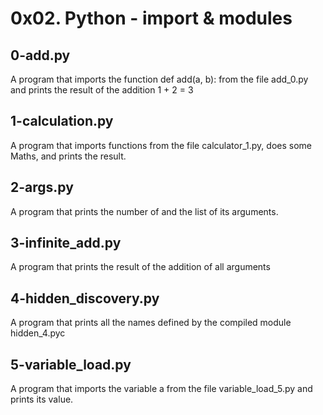 # 0x02. Python - import & modules

## 0-add.py
A program that imports the function def add(a, b): from the file add_0.py and prints the
result of the addition 1 + 2 = 3

## 1-calculation.py
A program that imports functions from the file calculator_1.py, does some Maths, and prints the result.

## 2-args.py
A program that prints the number of and the list of its arguments.

## 3-infinite_add.py
A program that prints the result of the addition of all arguments

## 4-hidden_discovery.py
A program that prints all the names defined by the compiled module hidden_4.pyc 

## 5-variable_load.py
A program that imports the variable a from the file variable_load_5.py and prints its value.
